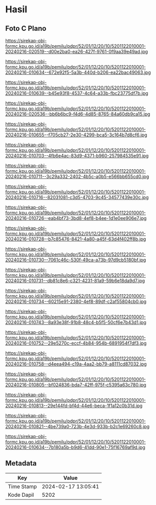 # Hasil

## Foto C Plano

https://sirekap-obj-formc.kpu.go.id/a19b/pemilu/pdpr/52/01/12/20/10/5201122010001-20240216-020519--d00e2ba0-ea26-427f-9761-0f9aa39e49ad.jpg

https://sirekap-obj-formc.kpu.go.id/a19b/pemilu/pdpr/52/01/12/20/10/5201122010001-20240216-010634--672e92f5-5a3b-440d-b206-ea22bac49063.jpg

https://sirekap-obj-formc.kpu.go.id/a19b/pemilu/pdpr/52/01/12/20/10/5201122010001-20240216-010639--b45e93f8-4537-4c64-a33b-fbc23775df7b.jpg

https://sirekap-obj-formc.kpu.go.id/a19b/pemilu/pdpr/52/01/12/20/10/5201122010001-20240216-020536--bb6b6bc9-f4d6-4d85-8765-84a60db9ca15.jpg

https://sirekap-obj-formc.kpu.go.id/a19b/pemilu/pdpr/52/01/12/20/10/5201122010001-20240216-010655--f705cb27-2e30-4299-bca5-3c164b7d8cf6.jpg

https://sirekap-obj-formc.kpu.go.id/a19b/pemilu/pdpr/52/01/12/20/10/5201122010001-20240216-010703--4fb6e4ac-83d9-4371-b960-257984535e91.jpg

https://sirekap-obj-formc.kpu.go.id/a19b/pemilu/pdpr/52/01/12/20/10/5201122010001-20240216-010711--3c29a332-2402-4b5c-a0b5-e566bb655cd0.jpg

https://sirekap-obj-formc.kpu.go.id/a19b/pemilu/pdpr/52/01/12/20/10/5201122010001-20240216-010716--82031081-c3d5-4703-9c45-34577439e30c.jpg

https://sirekap-obj-formc.kpu.go.id/a19b/pemilu/pdpr/52/01/12/20/10/5201122010001-20240216-010726--eab4bf73-3bd8-4ef8-b4ee-1d1e0ee906e7.jpg

https://sirekap-obj-formc.kpu.go.id/a19b/pemilu/pdpr/52/01/12/20/10/5201122010001-20240216-010728--b7c85476-8421-4a80-a45f-63d4f402ff8b.jpg

https://sirekap-obj-formc.kpu.go.id/a19b/pemilu/pdpr/52/01/12/20/10/5201122010001-20240216-010730--7061c46c-530f-49ca-a73b-97d9cb5180bf.jpg

https://sirekap-obj-formc.kpu.go.id/a19b/pemilu/pdpr/52/01/12/20/10/5201122010001-20240216-010731--db81c8e6-c321-4231-81a9-59b6e18da9d7.jpg

https://sirekap-obj-formc.kpu.go.id/a19b/pemilu/pdpr/52/01/12/20/10/5201122010001-20240216-010734--60215e91-2380-4ef8-89df-c2af55804cb0.jpg

https://sirekap-obj-formc.kpu.go.id/a19b/pemilu/pdpr/52/01/12/20/10/5201122010001-20240216-010743--8a93e38f-91b8-48c4-b5f5-50cf6e7b43d1.jpg

https://sirekap-obj-formc.kpu.go.id/a19b/pemilu/pdpr/52/01/12/20/10/5201122010001-20240216-010752--29e5270c-eccf-4b84-954b-6891954f7df3.jpg

https://sirekap-obj-formc.kpu.go.id/a19b/pemilu/pdpr/52/01/12/20/10/5201122010001-20240216-010758--d4eea494-c19a-4aa2-bb79-a8111cd87032.jpg

https://sirekap-obj-formc.kpu.go.id/a19b/pemilu/pdpr/52/01/12/20/10/5201122010001-20240216-010805--bf024836-bda7-42ff-975f-c5395a63c780.jpg

https://sirekap-obj-formc.kpu.go.id/a19b/pemilu/pdpr/52/01/12/20/10/5201122010001-20240216-010813--29e144fd-bf4d-44e6-beca-1f1a12c0b31d.jpg

https://sirekap-obj-formc.kpu.go.id/a19b/pemilu/pdpr/52/01/12/20/10/5201122010001-20240216-010821--4be739a0-723b-4e3d-933b-b2c1e69260c8.jpg

https://sirekap-obj-formc.kpu.go.id/a19b/pemilu/pdpr/52/01/12/20/10/5201122010001-20240216-010634--7b180a5b-b9d6-41dd-90e1-75f16769af9d.jpg


## Metadata

| Key        | Value               |
| ---------- | ------------------- |
| Time Stamp | 2024-02-17 13:05:41 |
| Kode Dapil | 5202                |



